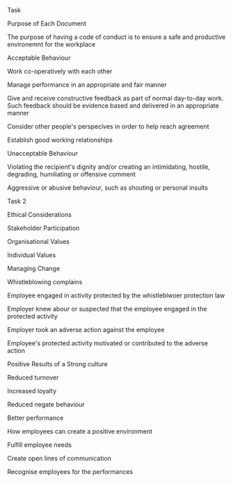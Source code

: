 Task 

Purpose of Each Document 

The purpose of having a code of conduct is to ensure a safe and productive environemnt for the workplace 

Acceptable Behaviour 

Work co-operatively with each other 

Manage performance in an appropriate and fair manner 

Give and receive constructive feedback as part of normal day-to-day work. Such feedback should be evidence based and delivered in an appropriate manner 

Consider other people's perspecives in order to help reach agreement 

Establish good working relationships 

 

Unacceptable Behaviour 

Violating the recipient's dignity and/or creating an intimidating, hostile, degrading, humiliating or offensive comment 

Aggressive or abusive behaviour, such as shouting or personal insults 

 

Task 2 

Ethical Considerations 

Stakeholder Participation 

Organisational Values 

Individual Values 

Managing Change 

 

Whistleblowing complains 

Employee engaged in activity protected by the whistleblwoer protection law 

Employer knew abour or suspected that the employee engaged in the protected activity 

Employer took an adverse action against the employee 

Employee's protected activity motivated or contributed to the adverse action 

 

Positive Results of a Strong culture 

Reduced turnover 

Increased loyalty 

Reduced negate behaviour 

Better performance 

 

How employees can create a positive environment 

Fulfill employee needs 

Create open lines of communication 

Recognise employees for the performances 
